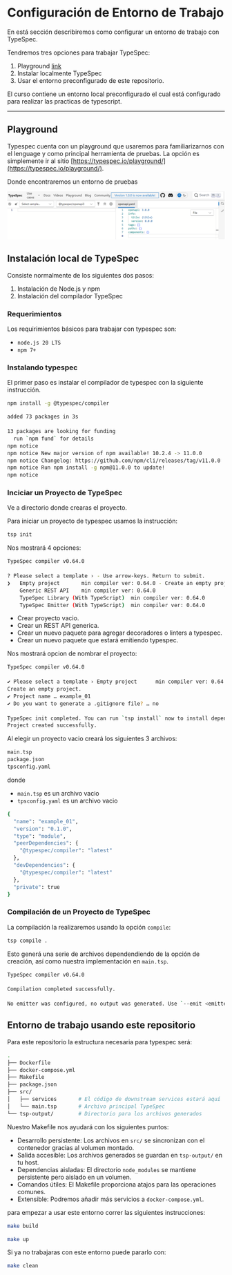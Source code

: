 # Configuración de Entorno de Trabajo


En está sección describiremos como configurar un entorno de trabajo con TypeSpec.

Tendremos tres opciones para trabajar TypeSpec:

1. Playground [link](https://typespec.io/playground/)
2. Instalar localmente TypeSpec
3. Usar el entorno preconfigurado de este repositorio.

El curso contiene un entorno local preconfigurado el cual está configurado para realizar las practicas de typescript.

---

## Playground 

Typespec cuenta con un playground que usaremos para familiarizarnos con el lenguage y como principal herramienta de pruebas. La opción es simplemente ir al sitio [https://typespec.io/playground/](https://typespec.io/playground/).

Donde encontraremos un entorno de pruebas

![Playground](../images/typespec_playground.png)

## Instalación local de TypeSpec

Consiste normalmente de los siguientes dos pasos:

1. Instalación de Node.js y npm
2. Instalación del compilador TypeSpec

### Requerimientos


Los requirimientos básicos para trabajar con typespec son:

- `node.js 20 LTS`
- `npm 7+`


### Instalando typespec

El primer paso es instalar el compilador de typespec con la siguiente instrucción.

```bash title="Instalación de typespec compiler"
npm install -g @typespec/compiler
```


```bash title="Ejemplo de salida esperada"
added 73 packages in 3s

13 packages are looking for funding
  run `npm fund` for details
npm notice
npm notice New major version of npm available! 10.2.4 -> 11.0.0
npm notice Changelog: https://github.com/npm/cli/releases/tag/v11.0.0
npm notice Run npm install -g npm@11.0.0 to update!
npm notice
```

### Inciciar un Proyecto de TypeSpec

Ve a directorio donde crearas el proyecto. 

Para iniciar un proyecto de typespec usamos la instrucción:

```bash title="tsp init"
tsp init 
```

Nos mostrará 4 opciones:

```bash title="Salida de tsp init"
TypeSpec compiler v0.64.0

? Please select a template › - Use arrow-keys. Return to submit.
❯   Empty project       min compiler ver: 0.64.0 - Create an empty project.
    Generic REST API    min compiler ver: 0.64.0
    TypeSpec Library (With TypeScript)  min compiler ver: 0.64.0
    TypeSpec Emitter (With TypeScript)  min compiler ver: 0.64.0
```

- Crear proyecto vacio.
- Crear un REST API generica.
- Crear un nuevo paquete para agregar decoradores o linters a typespec.
- Crear un nuevo paquete que estará emitiendo typespec.

Nos mostrará opcion de nombrar el proyecto:

```bash title="Salida de Empty Project"
TypeSpec compiler v0.64.0

✔ Please select a template › Empty project      min compiler ver: 0.64.0
Create an empty project.
✔ Project name … example_01
✔ Do you want to generate a .gitignore file? … no

TypeSpec init completed. You can run `tsp install` now to install dependencies.
Project created successfully.
```

Al elegir un proyecto vacio creará los siguientes 3 archivos:

```bash title="Proyecto Vacio"
main.tsp
package.json
tpsconfig.yaml
```

donde

- `main.tsp` es un archivo vacio
- `tpsconfig.yaml` es un archivo vacio 

```bash title="package.json"
{
  "name": "example_01",
  "version": "0.1.0",
  "type": "module",
  "peerDependencies": {
    "@typespec/compiler": "latest"
  },
  "devDependencies": {
    "@typespec/compiler": "latest"
  },
  "private": true
}
```


### Compilación de un Proyecto de TypeSpec

La compilación la realizaremos usando la opción `compile`:

```bash title="Instrucción para Compilar"
tsp compile .
```

Esto generá una serie de archivos dependendiendo de la opción de creación, así como nuestra implementación en `main.tsp`.

```bash title="Salida de Compilación"
TypeSpec compiler v0.64.0

Compilation completed successfully.

No emitter was configured, no output was generated. Use `--emit <emitterName>` to pick emitter or specify it in the TypeSpec config.
```



## Entorno de trabajo usando este repositorio


Para este repositorio la estructura necesaria para typespec será:

```bash hl_lines="7-9" title="Archivos principales para TypeSpec"
.
├── Dockerfile
├── docker-compose.yml
├── Makefile
├── package.json
├── src/
│   ├── services       # El código de downstream services estará aquí
│   └── main.tsp       # Archivo principal TypeSpec
└── tsp-output/        # Directorio para los archivos generados
```

Nuestro Makefile nos ayudará con los siguientes puntos:

- Desarrollo persistente: Los archivos en `src/` se sincronizan con el contenedor gracias al volumen montado.
- Salida accesible: Los archivos generados se guardan en `tsp-output/` en tu host.
- Dependencias aisladas: El directorio `node_modules` se mantiene persistente pero aislado en un volumen.
- Comandos útiles: El Makefile proporciona atajos para las operaciones comunes.
- Extensible: Podremos añadir más servicios a `docker-compose.yml`.


para empezar a usar este entorno correr las siguientes instrucciones:


```bash title="Crear la imagen de docker"
make build
```

```bash title="Iniciar el contendor de docker"
make up
```

Si ya no trabajaras con este entorno puede pararlo con:

```bash title="Detener contenedor"
make clean
```


